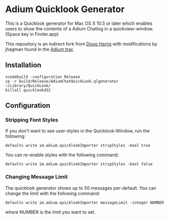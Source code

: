 # Adium Quicklook Generator #

This is a Quicklook generator for Mac OS X 10.5 or later which enables users to show the contents of a Adium Chatlog in a quickview-window. (Space key in Finder.app)

This repository is an indirect fork from [Doug Harris](https://github.com/dougharris/AdiumChatQuickLook) with modifications by jhagman found in the [Adium trac](http://trac.adium.im/ticket/7250)

## Installation ##

    xcodebuild -configuration Release
    cp -r build/Release/AdiumChatQuickLook.qlgenerator ~/Library/QuickLook/
    killall quicklookd32

## Configuration ##

### Stripping Font Styles ###

If you don't want to see user-styles in the Quicklook-Window, run the following:

    defaults write im.adium.quicklookImporter stripStyles -bool true

You can re-enable styles with the following command:

    defaults write im.adium.quicklookImporter stripStyles -bool false

### Changing Message Limit ###

The quicklook generator shows up to 50 messages per-default. You can change the limit with the following command:

    defaults write im.adium.quicklookImporter messageLimit -integer NUMBER

where NUMBER is the limit you want to set.
